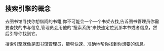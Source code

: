 ## 搜索引擎的概念

去图书馆寻找你想借阅的书籍,你不可能会一个一个书架去找,告诉图书管理员你需要查找的书与信息,管理员会用他的“搜索系统”来快速定位到那本书或者信息，然后引导你找到它。

搜索引擎就像是图书馆管理员，能够快速、准确地帮你找到你想要的信息。

